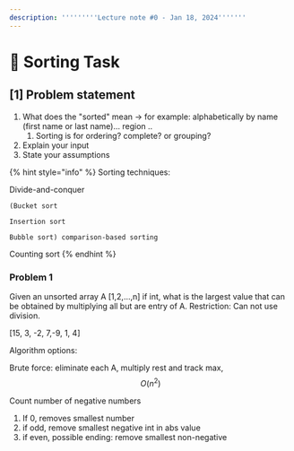 ```yaml
---
description: '''''''''Lecture note #0 - Jan 18, 2024'''''''
---
```


# 🚩 Sorting Task

## \[1] Problem statement

1. What does the "sorted" mean  -> for example: alphabetically by name (first name or last name)... region ..
   1. Sorting is for ordering? complete? or grouping?
2. Explain your input
3. State your assumptions&#x20;

{% hint style="info" %}
Sorting techniques:

Divide-and-conquer&#x20;

`(Bucket sort`&#x20;

`Insertion sort`

`Bubble sort) comparison-based sorting`

Counting sort&#x20;
{% endhint %}



### Problem 1

Given an unsorted array  A \[1,2,...,n] if int, what is the largest value that can be obtained by multiplying all but are entry of A. Restriction: Can not use division.&#x20;

\[15, 3, -2, 7,-9, 1, 4]

Algorithm options:

Brute force: eliminate each A, multiply rest and track max,  $$O(n^2)$$

Count number of negative numbers

1. If 0, removes smallest number&#x20;
2. if odd, remove smallest negative int in abs value
3. if even, possible ending: remove smallest non-negative&#x20;





